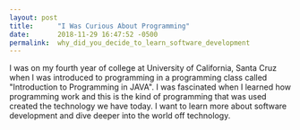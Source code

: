 ```yaml
---
layout: post
title:      "I Was Curious About Programming"
date:       2018-11-29 16:47:52 -0500
permalink:  why_did_you_decide_to_learn_software_development
---
```



I was on my fourth year of college at University of California, Santa Cruz when I was introduced to programming in a programming class called "Introduction to Programming in JAVA". I was fascinated when I learned how programming work and this is the kind of programming that was used created the technology we have today. I want to learn more about software development and dive deeper into the world off technology.

